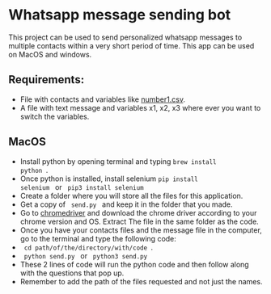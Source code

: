 # Whatsapp message sending bot
This project can be used to send personalized whatsapp messages to multiple contacts within a very short period of time. This app can be used on MacOS and windows.

## Requirements:
- File with contacts and variables like [number1.csv](https://github.com/pranv11/send-bulk-personalized-whatsapp/blob/main/number1.csv).
- A file with text message and variables x1, x2, x3 where ever you want to switch the variables.

## MacOS
- Install python by opening terminal and typing <code>brew install python </code>.
- Once python is installed, install selenium <code>pip install selenium </code> or <code> pip3 install selenium </code>
- Create a folder where you will store all the files for this application.
- Get a copy of <code> send.py </code> and keep it in the folder that you made.
- Go to [chromedriver](https://chromedriver.chromium.org/downloads) and download the chrome driver according to your chrome version and OS. Extract The file in the same folder as the code.
- Once you have your contacts files and the message file in the computer, go to the terminal and type the following code:
- <code> cd path/of/the/directory/with/code </code>.
- <code> python send.py </code> or <code> python3 send.py </code>
- These 2 lines of code will run the python code and then follow along with the questions that pop up.
- Remember to add the path of the files requested and not just the names.

